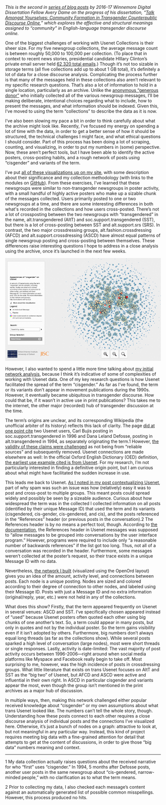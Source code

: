 _This is the second in [series of blog posts](http://mith.umd.edu/tag/transgender-usenet-archive/) by 2016-17 Winnemore Digital Dissertation Fellow Avery Dame on the progress of his dissertation, “[Talk Amongst Yourselves: Community Formation in Transgender Counterpublic Discourse Online](http://mith.umd.edu/?p=18022),” which explores the affective and structural meanings assigned to “community” in English-language transgender discourse online._

One of the biggest challenges of working with Usenet Collections is their sheer size. For my five newsgroup collections, the average message count is between roughly 50,000 to 100,000 per collection. (To place that in context to recent news stories, presidential candidate HIllary Clinton’s private email server held [62,320 total emails](http://www.factcheck.org/2016/07/a-guide-to-clintons-emails/).) Though it’s not too sizable in storage terms (all five collections add up to about 1 GB total), it’s definitely a lot of data for a close discourse analysis. Complicating the process further is that many of the messages held in these collections also aren’t relevant to my specific research questions. That’s also a lot of information to hold in a single location, particularly as an archive. Unlike the [anonymous “generous donor”](https://archive.org/details/usenethistorical) who initially collected all of the various newsgroup messages, I’ll be making deliberate, intentional choices regarding what to include, how to present the messages, and what information should be indexed. Given this, I’ve moved to using the term “collections” to describe the data as it is now.

I’ve also been slowing my pace a bit in order to think carefully about what the archive might look like. Recently, I’ve focused my energy on spending a lot of time with the data, in order to get a better sense of how it should be structured, the technical challenges I might face, and what ethical questions I should consider. Part of this process has been doing a lot of scraping, counting, and visualizing, in order to put my numbers in (some) perspective. Now, these aren’t perfect tools, but I have been able to identify the active posters, cross-posting habits, and a rough network of posts using “cisgender” and variants of the term.

I’ve put [all of these visualizations up on my site](http://averydame.net/?page_id=495), with some description about their significance and my collection methodology (with links to the modules on [GitHub](https://github.com/apdame/usenet-tools)). From these exercises, I’ve learned that these newsgroups were similar to non-transgender newsgroups in poster activity, with a small handful of highly active posters who make up a sizable chunk of the messages collected. Users primarily posted to one or two newsgroups at a time, and there are some interesting differences in both what's recorded in the collections and how users cross-posted. There’s not a lot of crossposting between the two newsgroups with “transgendered” in the name, alt.transgendered (AltT) and soc.support.transgendered (SST), but there is a lot of cross-posting between SST and alt.support.srs (SRS). In contrast, the two major crossdressing groups, alt.fashion.crossdressing (AFCD) and alt.support.crossdressing (ASCD) have almost equal patterns of single newsgroup posting and cross-posting between themselves. These differences raise interesting questions I hope to address in a close analysis using the archive, once it’s launched in the next few weeks.

![Cisgender Usenet Visualization](../images/2016-11-CisNet-980x648.png)

However, I also wanted to spend a little more time talking about [my initial network analysis](http://averydame.net/network/#), because I think it’s indicative of some of complexities of working with Usenet data. One of my key research questions is how Usenet facilitated the spread of the term “cisgender.” As far as I’ve found, the term or its variants don’t appear in movement publications during the 1990s. However, it eventually became ubiquitous in transgender discourse. How could that be, if it wasn’t in active use in print publications? This takes me to the internet, the other major (recorded) hub of transgender discussion at the time.

The term’s origins are unclear, and its corresponding Wikipedia (the unofficial arbiter of its history) reflects this lack of clarity. The page [did at one point cite](https://en.wikipedia.org/w/index.php?title=Cisgender&oldid=83262833) two Usenet users, Carl Bujis posting in soc.support.transgendered in 1996 and Dana Leland Defosse, posting in alt.transgendered in 1994, as separately originating the term.1 However, [the validity of these claims were challenged](https://en.wikipedia.org/wiki/Talk:Cisgender/Archive_1) as not being from “reliable sources” and subsequently removed. Usenet connections are made elsewhere as well: In the official Oxford English Dictionary (OED) definition, [the earliest use example cited is from Usenet](http://www.oed.com.proxy-um.researchport.umd.edu/view/Entry/35015487?redirectedFrom=cisgender#eid). For my research, I’m not particularly interested in finding a definitive origin point, but I am curious about what might have facilitated the sudden increase in use.

This leads me back to Usenet. [As I noted in my post contextualizing Usenet](http://averydame.net/?p=518), part of why spam was such an issue was how (relatively) easy it was to post and cross-post to multiple groups. This meant posts could spread widely and possibly be seen by a sizeable audience. Curious about how widespread the term was in the collected I collected information on all posts (identified by their unique Message ID) that used the term and its variants (cisgendered, cis-gender, cis-gendered, and cis), and the posts referenced in the “References” header (or previous posts in the conversation).2 The References header is by no means a perfect tool, though. According to [the documentation](https://tools.ietf.org/html/rfc1036), the References header in Usenet messages was supposed to “allow messages to be grouped into conversations by the user interface program.” However, programs were required to include only “a reasonable number of backwards references” if the list got too long. Thus, not all of a conversation was recorded in the header. Furthermore, some messages weren’t collected at the poster’s request, so their trace exists in a unique Message ID with no data.

Nevertheless, [the network I built](http://averydame.net/network/#) (visualized using the OpenOrd layout) gives you an idea of the amount, activity level, and connections between posts. Each node is a unique posting. Nodes are sized and colored according to their degree of connection to other nodes, and labeled using their Message ID. Posts with just a Message ID and no extra information (original/reply, year, etc.) were not held in any of the collections.

What does this show? Firstly, that the term appeared frequently on Usenet in several venues: ASCD and SST. I’ve specifically chosen appeared instead of “used” because Usenet posters often quoted each other using big chunks of one another’s text. So, a term could appear in many posts, but only in quotes and not by the individual poster. So the term gains visibility even if it isn’t adopted by others. Furthermore, big numbers don’t always equal long threads (as far as the collections show). While several posts sparked a high level of conversation (large nodes), most were short threads or single responses. Lastly, activity is date-limited: The vast majority of post activity occurs between 1996-2006—right around when social media platforms like Myspace and Facebook really begin to take off. Most surprising to me, however, was the high incidence of posts in crossdressing groups. What little literature that exists on trans Usenet focuses on AltT and SST as the “big two” of Usenet, but AFCD and ASCD were active and influential in their own right. In ASCD in particular cisgender and variants appear the most, even though the group isn’t mentioned in the print archives as a major hub of discussion.

In multiple ways, then, making this network challenged either popular received knowledge about “cisgender” or my own assumptions about what trans Usenet looked like. The numbers can’t tell the whole story, though. Understanding how these posts connect to each other requires a close discourse analysis of individual posts and the connections I’ve visualized here. Otherwise, it’s just a bunch of nodes on a graph: attractive to look at, but not meaningful in any particular way. Instead, this kind of project requires meeting big data with a fine-grained attention for detail that attempts to get at the content of discussions, in order to give those “big data” numbers meaning and context.

---

1 My data collection actually raises questions about the received narrative for who “first” uses “cisgender.” In 1994, 5 months after Defosse posts, another user posts in the same newsgroup about “cis-gendered, narrow-minded people,” with no clarification as to what the term means.

2 Prior to collecting my data, I also checked each message’s content against an automatically generated list of possible common misspellings. However, this process produced no hits.